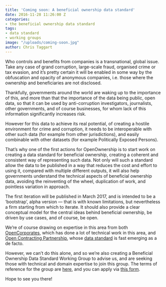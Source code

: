 ```yaml
---
title: 'Coming soon: A beneficial ownership data standard'
date: 2016-11-28 11:26:00 Z
categories:
- the beneficial ownership data standard
tags:
- data standard
- working groups
image: "/uploads/coming-soon.jpg"
author: Chris Taggart
---
```


Who controls and benefits from companies is a transnational, global issue. Take any case of grand corruption, large-scale fraud, organised crime or tax evasion, and it’s pretty certain it will be enabled in some way by the obfuscation and opacity of anonymous companies, i.e. those where the ownership and beneficiaries are not disclosed.

Thankfully, governments around the world are waking up to the importance of this, and more than that the importance of the data being public, open data, so that it can be used by anti-corruption investigators, journalists, other governments, and of course businesses, for whom lack of this information significantly increases risk. 

However for this data to achieve its real potential, of creating a hostile environment for crime and corruption, it needs to be interoperable with other such data (for example from other jurisdictions), and easily combinable with other datasets (for example Politically Exposed Persons). 

That’s why one of the first actions for OpenOwnership is to start work on creating a data standard for beneficial ownership, creating a coherent and consistent way of representing such data. Not only will such a standard allow the data to be published in a way that reduces the cost and effort to using it, compared with multiple different outputs, it will also help governments understand the technical aspects of beneficial ownership data, avoiding the reinventing of the wheel, duplication of work, and pointless variation in approach.

The first iteration will be published in March 2017, and is intended to be a ‘bootstrap’, alpha version — that is with known limitations, but nevertheless a firm starting from which to iterate. It should also provide a clear conceptual model for the central ideas behind beneficial ownership, be driven by use cases, and of course, be open.

We’re of course drawing on expertise in this area from both [OpenCorporates](https://OpenCorporates.com), which has done a lot of technical work in this area, and [Open Contracting Partnership](http://www.open-contracting.org/), whose [data standard](http://standard.open-contracting.org/latest/en/) is fast emerging as a de facto. 

However, we can’t do this alone, and so we’re also creating a Beneficial Ownership Data Standard Working Group to advise us, and are seeking those with technical and domain expertise to join this group. The terms of reference for the group are [here](https://docs.google.com/document/d/1WxAnHRXqLIpHAaxQoUsNkSGMykTLOX3tphlju4IFpO4/edit), and you can apply via [this form](https://goo.gl/forms/bP6ZHxFNjgEGpsFp1).

Hope to see you there!